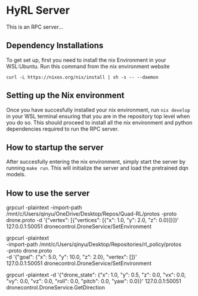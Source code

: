 # HyRL Server
This is an RPC server...

## Dependency Installations
To get set up, first you need to install the nix Environment in your WSL:Ubuntu. Run this command from the nix environment website

```curl -L https://nixos.org/nix/install | sh -s -- --daemon```

## Setting up the Nix environment
Once you have succesfully installed your nix environment, run ```nix develop``` in your WSL terminal ensuring that you are in the repository top level when you do so. This should proceed to install all the nix environment and python dependencies required to run the RPC server. 

## How to startup the server
After succesfully entering the nix environment, simply start the server by running ```make run```. This will initialize the server and load the pretrained dqn models. 

## How to use the server
grpcurl -plaintext -import-path /mnt/c/Users/qinyu/OneDrive/Desktop/Repos/Quad-RL/protos -proto drone.proto -d '{"vertex": [{"vertices": [{"x": 1.0, "y": 2.0, "z": 0.0}]}]}' 127.0.0.1:50051 dronecontrol.DroneService/SetEnvironment

grpcurl -plaintext \
  -import-path /mnt/c/Users/qinyu/Desktop/Repositories/rl_policy/protos \
  -proto drone.proto \
  -d '{"goal": {"x": 5.0, "y": 10.0, "z": 2.0}, "vertex": []}' \
  127.0.0.1:50051 dronecontrol.DroneService/SetEnvironment

  grpcurl -plaintext -d '{"drone_state": {"x": 1.0, "y": 0.5, "z": 0.0, "vx": 0.0, "vy": 0.0, "vz": 0.0, "roll": 0.0, "pitch": 0.0, "yaw": 0.0}}' 127.0.0.1:50051 dronecontrol.DroneService.GetDirection